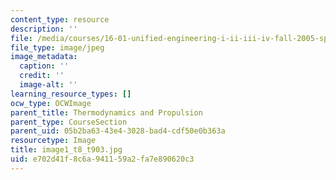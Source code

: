 ```yaml
---
content_type: resource
description: ''
file: /media/courses/16-01-unified-engineering-i-ii-iii-iv-fall-2005-spring-2006/e702d41f8c6a941159a2fa7e890620c3_image1_t8_t903.jpg
file_type: image/jpeg
image_metadata:
  caption: ''
  credit: ''
  image-alt: ''
learning_resource_types: []
ocw_type: OCWImage
parent_title: Thermodynamics and Propulsion
parent_type: CourseSection
parent_uid: 05b2ba63-43e4-3028-bad4-cdf50e0b363a
resourcetype: Image
title: image1_t8_t903.jpg
uid: e702d41f-8c6a-9411-59a2-fa7e890620c3
---
```

